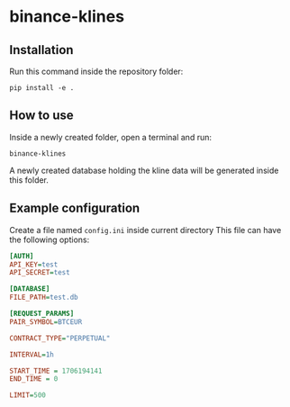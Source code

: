 # binance-klines

## Installation

Run this command inside the repository folder:

```shell
pip install -e .
```

## How to use

Inside a newly created folder, open a terminal and run:

```shell
binance-klines
```

A newly created database holding the kline data will be generated inside this folder.

## Example configuration

Create a file named `config.ini` inside current directory
This file can have the following options:

```ini
[AUTH]
API_KEY=test
API_SECRET=test

[DATABASE]
FILE_PATH=test.db

[REQUEST_PARAMS]
PAIR_SYMBOL=BTCEUR

CONTRACT_TYPE="PERPETUAL"

INTERVAL=1h

START_TIME = 1706194141
END_TIME = 0

LIMIT=500
```
